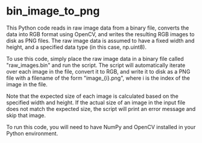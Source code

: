 # bin_image_to_png



This Python code reads in raw image data from a binary file, converts the data into RGB format using OpenCV, and writes the resulting RGB images to disk as PNG files. The raw image data is assumed to have a fixed width and height, and a specified data type (in this case, np.uint8).

To use this code, simply place the raw image data in a binary file called "raw_images.bin" and run the script. The script will automatically iterate over each image in the file, convert it to RGB, and write it to disk as a PNG file with a filename of the form "image_{i}.png", where i is the index of the image in the file.

Note that the expected size of each image is calculated based on the specified width and height. If the actual size of an image in the input file does not match the expected size, the script will print an error message and skip that image.

To run this code, you will need to have NumPy and OpenCV installed in your Python environment.